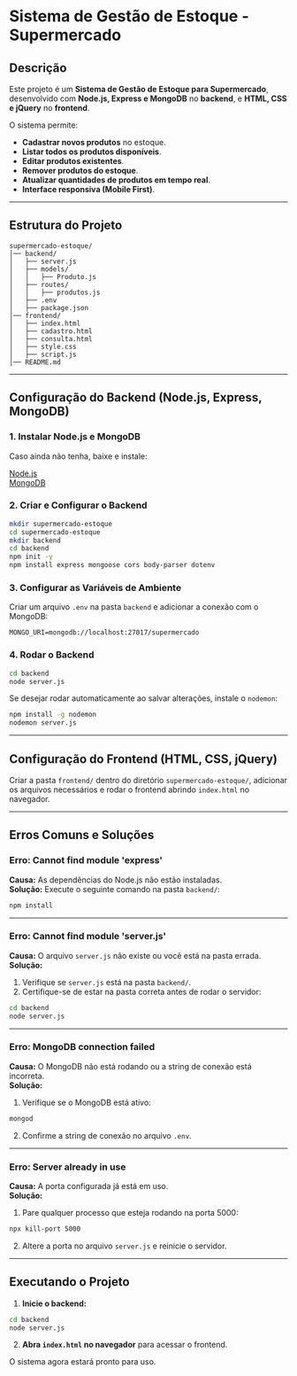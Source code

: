 # **Sistema de Gestão de Estoque - Supermercado**  

## **Descrição**  
Este projeto é um **Sistema de Gestão de Estoque para Supermercado**, desenvolvido com **Node.js, Express e MongoDB** no **backend**, e **HTML, CSS e jQuery** no **frontend**.  

O sistema permite:  
- **Cadastrar novos produtos** no estoque.  
- **Listar todos os produtos disponíveis**.  
- **Editar produtos existentes**.  
- **Remover produtos do estoque**.  
- **Atualizar quantidades de produtos em tempo real**.  
- **Interface responsiva (Mobile First)**.  

---

## **Estrutura do Projeto**  

```
supermercado-estoque/  
│── backend/  
│   ├── server.js  
│   ├── models/  
│   │   ├── Produto.js  
│   ├── routes/  
│   │   ├── produtos.js  
│   ├── .env  
│   ├── package.json  
│── frontend/  
│   ├── index.html  
│   ├── cadastro.html  
│   ├── consulta.html  
│   ├── style.css  
│   ├── script.js  
│── README.md  
```

---

## **Configuração do Backend (Node.js, Express, MongoDB)**  

### **1. Instalar Node.js e MongoDB**  
Caso ainda não tenha, baixe e instale:  

[Node.js](https://nodejs.org/)  
[MongoDB](https://www.mongodb.com/try/download/community)  

### **2. Criar e Configurar o Backend**  

```bash
mkdir supermercado-estoque
cd supermercado-estoque
mkdir backend
cd backend
npm init -y
npm install express mongoose cors body-parser dotenv
```

### **3. Configurar as Variáveis de Ambiente**  
Criar um arquivo `.env` na pasta `backend` e adicionar a conexão com o MongoDB:  

```
MONGO_URI=mongodb://localhost:27017/supermercado
```

### **4. Rodar o Backend**  

```bash
cd backend
node server.js
```

Se desejar rodar automaticamente ao salvar alterações, instale o `nodemon`:  

```bash
npm install -g nodemon
nodemon server.js
```

---

## **Configuração do Frontend (HTML, CSS, jQuery)**  

Criar a pasta `frontend/` dentro do diretório `supermercado-estoque/`, adicionar os arquivos necessários e rodar o frontend abrindo `index.html` no navegador.  

---

## **Erros Comuns e Soluções**  

### **Erro: Cannot find module 'express'**
**Causa:** As dependências do Node.js não estão instaladas.  
**Solução:** Execute o seguinte comando na pasta `backend/`:  

```bash
npm install
```

---

### **Erro: Cannot find module 'server.js'**
**Causa:** O arquivo `server.js` não existe ou você está na pasta errada.  
**Solução:**  
1. Verifique se `server.js` está na pasta `backend/`.  
2. Certifique-se de estar na pasta correta antes de rodar o servidor:  

```bash
cd backend
node server.js
```

---

### **Erro: MongoDB connection failed**
**Causa:** O MongoDB não está rodando ou a string de conexão está incorreta.  
**Solução:**  
1. Verifique se o MongoDB está ativo:  

```bash
mongod
```

2. Confirme a string de conexão no arquivo `.env`.  

---

### **Erro: Server already in use**
**Causa:** A porta configurada já está em uso.  
**Solução:**  
1. Pare qualquer processo que esteja rodando na porta 5000:  

```bash
npx kill-port 5000
```

2. Altere a porta no arquivo `server.js` e reinicie o servidor.  

---

## **Executando o Projeto**  

1. **Inicie o backend:**  
```bash
cd backend
node server.js
```

2. **Abra `index.html` no navegador** para acessar o frontend.  

O sistema agora estará pronto para uso.
